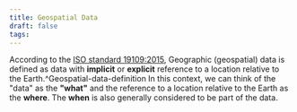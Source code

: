 ```yaml
---
title: Geospatial Data
draft: false
tags:
---
```

 According to the [ISO standard 19109:2015](https://www.iso.org/obp/ui/en/#iso:std:iso:19109:ed-2:v1:en), Geographic (geospatial) data is defined as data with **implicit** or **explicit** reference to a location relative to the Earth.^Geospatial-data-definition
In this context, we can think of the "data" as the **"what"** and the reference to a location relative to the Earth as the **where**. The **when** is also generally considered to be part of the data.
